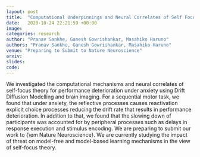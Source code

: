 ```yaml
---
layout: post
title:  "Computational Underpinnings and Neural Correlates of Self Focus Theory"
date:   2020-10-24 22:21:59 +00:00
image: 
categories: research
author: "Pranav Sankhe, Ganesh Gowrishankar, Masahiko Haruno"
authors: "Pranav Sankhe, Ganesh Gowrishankar, Masahiko Haruno"
venue: "Preparing to Submit to Nature Neuroscience"
arxiv: 
slides: 
code: 
---
```

We investigated the computational mechanisms and neural correlates of self-focus theory for performance deterioration under anxiety using Drift Diffusion Modelling and brain imaging. For a sequential motor task, we found that under anxiety, the reflective processes causes reactivation explicit choice processes reducing the drift rate that results in performance deterioration. In addition to that, we found that the slowing down of participants was accounted for by peripheral processes such as delays in response execution and stimulus encoding. We are preparing to submit our work to {\em Nature Neuroscience}. We are currently studying the impact of threat on model-free and model-based learning mechanisms in the view of self-focus theory.